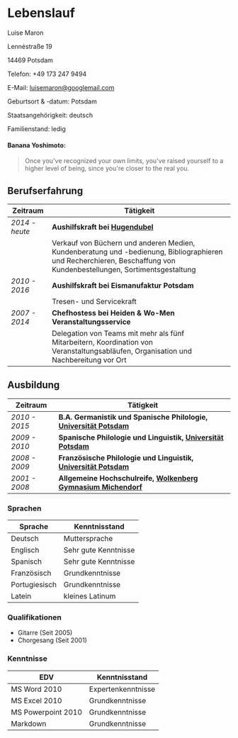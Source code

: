 # Lebenslauf

Luise Maron

Lennéstraße 19

14469 Potsdam

Telefon: +49 173 247 9494

E-Mail: luisemaron@googlemail.com

Geburtsort & -datum: Potsdam

Staatsangehörigkeit: deutsch

Familienstand: ledig

#### Banana Yoshimoto:

> Once you've recognized your own limits, you've raised yourself to a higher level of being, since you're closer to the real you.

## Berufserfahrung

| Zeitraum | Tätigkeit |
|---|---|
| *2014 - heute* | **Aushilfskraft bei [Hugendubel](http://www.hugendubel.de/de/)** |
| | Verkauf von Büchern und anderen Medien, Kundenberatung und -bedienung, Bibliographieren und Recherchieren, Beschaffung von Kundenbestellungen, Sortimentsgestaltung |
| *2010 - 2016* | **Aushilfskraft bei Eismanufaktur Potsdam** |
| | Tresen- und Servicekraft |
| *2007 - 2014* | **Chefhostess bei Heiden & Wo-Men Veranstaltungsservice** |
| | Delegation von Teams mit mehr als fünf Mitarbeitern, Koordination von Veranstaltungsabläufen, Organisation und Nachbereitung vor Ort |

## Ausbildung

| Zeitraum | Tätigkeit |
|---|---|
| *2010 - 2015* | **B.A. Germanistik und Spanische Philologie, [Universität Potsdam][UP]** |
| *2009 - 2010* | **Spanische Philologie und Linguistik, [Universität Potsdam][UP]** |
| *2008 - 2009* | **Französische Philologie und Linguistik, [Universität Potsdam][UP]** |
| *2001 - 2008* | **Allgemeine Hochschulreife, [Wolkenberg Gymnasium Michendorf](https://www.wolkenberg-gymnasium.de/)** |

### Sprachen

| Sprache | Kenntnisstand |
|---|---|
| Deutsch | Muttersprache |
| Englisch | Sehr gute Kenntnisse |
| Spanisch | Sehr gute Kenntnisse |
| Französisch | Grundkenntnisse |
| Portugiesisch | Grundkenntnisse |
| Latein | kleines Latinum |

### Qualifikationen

* Gitarre (Seit 2005)
* Chorgesang (Seit 2001)

### Kenntnisse

| EDV | Kenntnisstand
|---|---|
| MS Word 2010 | Expertenkenntnisse
| MS Excel 2010 | Grundkenntnisse |
| MS Powerpoint 2010 | Grundkenntnisse |
| Markdown | Grundkenntnisse |

[UP]: https://www.uni-potsdam.de
